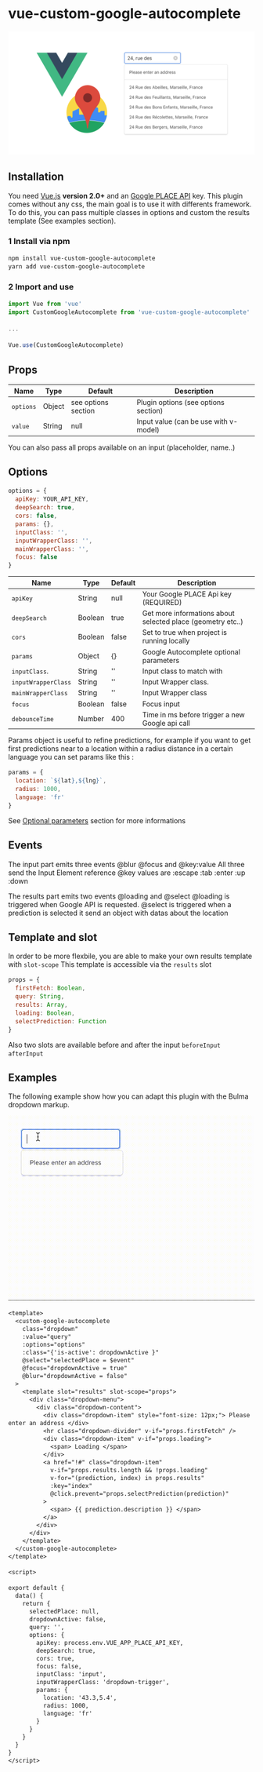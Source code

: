 # vue-custom-google-autocomplete

<p align="center">
  <img src="./img/vue-custom-google-autocomplete.png" alt="Custom Google Autcomplete using Place API">
</p>

## Installation

You need [Vue.js](https://vuejs.org/) **version 2.0+** and an [Google PLACE API](https://developers.google.com/places/web-service/get-api-key) key. This plugin comes without any css, the main goal is to use it with differents framework. To do this, you can pass multiple classes in options and custom the results template (See examples section).

### 1 Install via npm

```bash
npm install vue-custom-google-autocomplete
yarn add vue-custom-google-autocomplete
```

### 2 Import and use

```javascript
import Vue from 'vue'
import CustomGoogleAutocomplete from 'vue-custom-google-autocomplete'

...

Vue.use(CustomGoogleAutocomplete)
```

## Props

| Name          | Type    | Default                                         | Description                                            |
|---------------|---------|-------------------------------------------------|--------------------------------------------------------|
| `options`     | Object  | see options section                             | Plugin options (see options section)                   |
| `value`       | String  | null                                            | Input value (can be use with v-model)                  |

You can also pass all props available on an input (placeholder, name..)

## Options

```javascript
options = {
  apiKey: YOUR_API_KEY,
  deepSearch: true,
  cors: false,
  params: {},
  inputClass: '',
  inputWrapperClass: '',
  mainWrapperClass: '',
  focus: false
}
```

| Name                 | Type    | Default                      | Description                                                            |
|----------------------|---------|------------------------------|------------------------------------------------------------------------|
| `apiKey`             | String  | null                         | Your Google PLACE Api key (REQUIRED)                                   |
| `deepSearch`         | Boolean | true                         | Get more informations about selected place (geometry etc..)            |
| `cors`               | Boolean | false                        | Set to true when project is running locally                            |
| `params`             | Object  | {}                           | Google Autocomplete optional parameters                                |
| `inputClass`.        | String  | ''                           | Input class to match with                                              |
| `inputWrapperClass`  | String  | ''                           | Input Wrapper class.                                                   |
| `mainWrapperClass`   | String  | ''                           | Input Wrapper class                                                    |
| `focus`              | Boolean | false                        | Focus input                                                            |
| `debounceTime`       | Number  | 400                          | Time in ms before trigger a new Google api call                        |

Params object is useful to refine predictions, for example if you want to get first predictions near to a location within a radius distance in a certain language you can set params like this :
```javascript
params = {
  location: `${lat},${lng}`,
  radius: 1000,
  language: 'fr'
}
```
See [Optional parameters](https://developers.google.com/places/web-service/autocomplete) section for more informations

## Events

The input part emits three events @blur @focus and @key:value
All three send the Input Element reference
@key values are :escape :tab :enter :up :down

The results part emits two events @loading and @select
@loading is triggered when Google API is requested.
@select is triggered when a prediction is selected it send an object with datas about the location

## Template and slot

In order to be more flexbile, you are able to make your own results template with `slot-scope`
This template is accessible via the `results` slot

```javascript
props = {
  firstFetch: Boolean,
  query: String,
  results: Array,
  loading: Boolean,
  selectPrediction: Function
}
```

Also two slots are available before and after the input `beforeInput` `afterInput`

## Examples

The following example show how you can adapt this plugin with the Bulma dropdown markup.

<img src="./img/example-bulma-dropdown.gif" alt="Custom Google Autcomplete Example with Bulma Dropdown">

```vue
<template>
  <custom-google-autocomplete
    class="dropdown"
    :value="query"
    :options="options"
    :class="{'is-active': dropdownActive }"
    @select="selectedPlace = $event"
    @focus="dropdownActive = true"
    @blur="dropdownActive = false"
  >
    <template slot="results" slot-scope="props">
      <div class="dropdown-menu">
        <div class="dropdown-content">
          <div class="dropdown-item" style="font-size: 12px;"> Please enter an address </div>
          <hr class="dropdown-divider" v-if="props.firstFetch" />
          <div class="dropdown-item" v-if="props.loading">
            <span> Loading </span>
          </div>
          <a href="!#" class="dropdown-item"
            v-if="props.results.length && !props.loading"
            v-for="(prediction, index) in props.results"
            :key="index"
            @click.prevent="props.selectPrediction(prediction)"
          >
            <span> {{ prediction.description }} </span>
          </a>
        </div>
      </div>
    </template>
  </custom-google-autocomplete>
</template>

<script>

export default {
  data() {
    return {
      selectedPlace: null,
      dropdownActive: false,
      query: '',
      options: {
        apiKey: process.env.VUE_APP_PLACE_API_KEY,
        deepSearch: true,
        cors: true,
        focus: false,
        inputClass: 'input',
        inputWrapperClass: 'dropdown-trigger',
        params: {
          location: '43.3,5.4',
          radius: 1000,
          language: 'fr'
        }
      }
    }
  }
}
</script>
```


